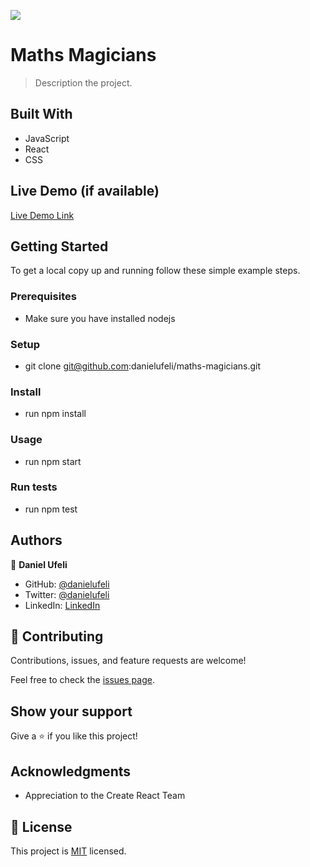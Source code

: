 ![](https://img.shields.io/badge/Microverse-blueviolet)

# Maths Magicians

> Description the project.


## Built With

- JavaScript
- React
- CSS

## Live Demo (if available)

[Live Demo Link](https://danielufeli.github.io/maths-magicians/)


## Getting Started

To get a local copy up and running follow these simple example steps.

### Prerequisites
- Make sure you have installed nodejs

### Setup
- git clone git@github.com:danielufeli/maths-magicians.git

### Install
- run npm install
### Usage
- run npm start
### Run tests

- run npm test



## Authors

👤 **Daniel Ufeli**

- GitHub: [@danielufeli](https://github.com/danielufeli)
- Twitter: [@danielufeli](https://twitter.com/danielufeli)
- LinkedIn: [LinkedIn](https://www.linkedin.com/in/danielcode)

## 🤝 Contributing

Contributions, issues, and feature requests are welcome!

Feel free to check the [issues page](../../issues/).

## Show your support

Give a ⭐️ if you like this project!

## Acknowledgments

- Appreciation to the Create React Team

## 📝 License

This project is [MIT](./MIT.md) licensed.
